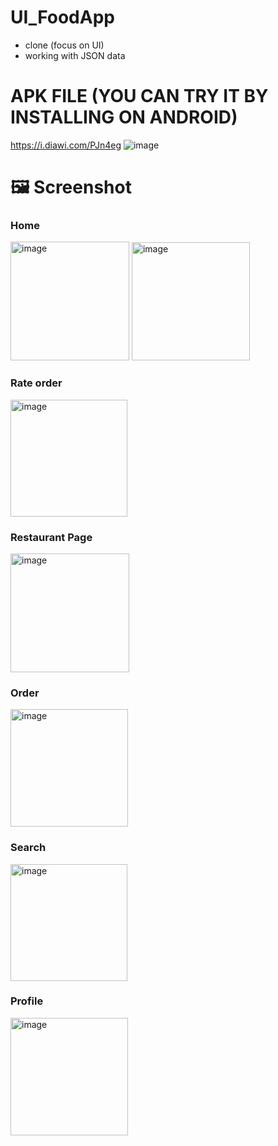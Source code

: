 # UI_FoodApp
- clone (focus on UI)
- working with JSON data
# APK FILE (YOU CAN TRY IT BY INSTALLING ON ANDROID)
https://i.diawi.com/PJn4eg
![image](https://github.com/trmylinh/UI_FoodApp/assets/89790450/a4eeeb0e-964b-4206-b2a5-967799a88913)
# 🖼️ Screenshot
### Home
<img width="190" alt="image" src="https://github.com/trmylinh/UI_FoodApp/assets/89790450/8e8f9e9c-e2ce-4a20-aefd-e0a4e03a314e">
<img width="189" alt="image" src="https://github.com/trmylinh/UI_FoodApp/assets/89790450/990d1d9e-c944-4caf-8cdd-8b4cd88eb4a3">

### Rate order
<img width="187" alt="image" src="https://github.com/trmylinh/UI_FoodApp/assets/89790450/d1c6e9fc-ae96-4b4c-b729-33787d0b74d8">

### Restaurant Page
<img width="190" alt="image" src="https://github.com/trmylinh/UI_FoodApp/assets/89790450/f20eefed-96e9-4813-b308-cf96bfd91085">

### Order
<img width="188" alt="image" src="https://github.com/trmylinh/UI_FoodApp/assets/89790450/0071d597-6e52-4fa1-a801-b218e69d8f30">

### Search
<img width="187" alt="image" src="https://github.com/trmylinh/UI_FoodApp/assets/89790450/dcf68940-0ee6-4675-9584-87eb025640db">

### Profile
<img width="188" alt="image" src="https://github.com/trmylinh/UI_FoodApp/assets/89790450/b194dfbe-93d0-43c9-b4c0-53a11a094312">






